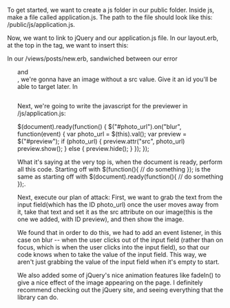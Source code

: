 To get started, we want to create a js folder in our public folder. Inside js, make a file called application.js. The path to the file should look like this: /public/js/application.js.

Now, we want to link to jQuery and our application.js file. In our layout.erb, at the top in the <head> tag, we want to insert this:

<script src="https://code.jquery.com/jquery-3.2.1.min.js"></script>
<script src="/js/application.js"></script>

In our /views/posts/new.erb, sandwiched between our error <ul> and <form>, we're gonna have an image without a src value. Give it an id you'll be able to target later.
In
<!-- all our error code is still here -->
  <img src="" id="preview" />
<!-- all our form code is here too! -->

Next, we're going to write the javascript for the previewer in /js/application.js:

$(document).ready(function() {
    $("#photo_url").on("blur", function(event) {
        var photo_url = $(this).val();
        var preview = $("#preview");
        if (photo_url) {
            preview.attr("src", photo_url)
            preview.show();
        } else {
            preview.hide();
        }
    });
});


What it's saying at the very top is, when the document is ready, perform all this code. Starting off with $(function(){ // do something }); is the same as starting off with $(document).ready(function(){ // do something });.

Next, execute our plan of attack: First, we want to grab the text from the input field(which has the ID photo_url) once the user moves away from it, take that text and set it as the src attribute on our image(this is the one we added, with ID preview), and then show the image.

We found that in order to do this, we had to add an event listener, in this case on blur -- when the user clicks out of the input field (rather than on focus, which is when the user clicks into the input field), so that our code knows when to take the value of the input field. This way, we aren't just grabbing the value of the input field when it's empty to start.

We also added some of jQuery's nice animation features like fadeIn() to give a nice effect of the image appearing on the page. I definitely recommend checking out the jQuery site, and seeing everything that the library can do.
